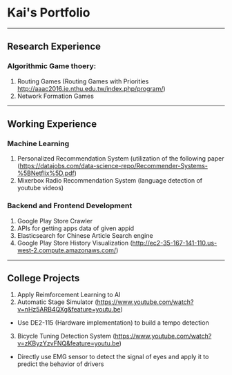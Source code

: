 
# Kai's Portfolio
---
## Research Experience
### Algorithmic Game thoery:
1. Routing Games (Routing Games with Priorities http://aaac2016.ie.nthu.edu.tw/index.php/program/)
2. Network Formation Games
---
## Working Experience
### Machine Learning
1. Personalized Recommendation System (utilization of the following paper (https://datajobs.com/data-science-repo/Recommender-Systems-%5BNetflix%5D.pdf)
2. Mixerbox Radio Recommendation System (language detection of youtube videos)

### Backend and Frontend Development
1. Google Play Store Crawler
2. APIs for getting apps data of given appid
3. Elasticsearch for Chinese Article Search engine
4. Google Play Store History Visualization (http://ec2-35-167-141-110.us-west-2.compute.amazonaws.com/)

---
## College Projects
1. Apply Reimforcement Learning to AI
2. Automatic Stage Simulator (https://www.youtube.com/watch?v=nHz5ARB4QXg&feature=youtu.be)
  * Use DE2-115 (Hardware implementation) to build a tempo detection
3. Bicycle Tuning Detection System (https://www.youtube.com/watch?v=zKByzYzvFNQ&feature=youtu.be)
  * Directly use EMG sensor to detect the signal of eyes and apply it to predict the behavior of drivers
